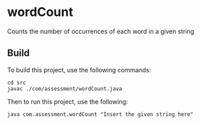# wordCount
Counts the number of occurrences of each word in a given string

## Build
To build this project, use the following commands:

    cd src
    javac ./com/assessment/wordCount.java

Then to run this project, use the following:

    java com.assessment.wordCount "Insert the given string here"
